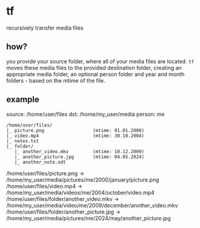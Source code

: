 # tf

recursively transfer media files

## how?

you provide your source folder, where all of your media files are located. `tf` moves these media
files to the provided destination folder, creating an appropriate media folder, an optional person
folder and year and month folders - based on the mtime of the file.

## example

source: /home/user/files
dst: /home/my_user/media
person: me

```
/home/user/files/
|_ picture.png                  (mtime: 01.01.2000)
|_ video.mp4                    (mtime: 30.10.2004)
|_ notes.txt
|_ folder/
   |_ another_video.mkv         (mtime: 10.12.2009)
   |_ another_picture.jpg       (mtime: 04.05.2024)
   |_ another_note.odt          
```

/home/user/files/picture.png -> /home/my_user/media/pictures/me/2000/january/picture.png
/home/user/files/video.mp4 -> /home/my_user/media/videos/me/2004/october/video.mp4
/home/user/files/folder/another_video.mkv -> /home/my_user/media/video/me/2009/december/another_video.mkv
/home/user/files/folder/another_picture.jpg -> /home/my_user/media/pictures/me/2024/may/another_picture.jpg
